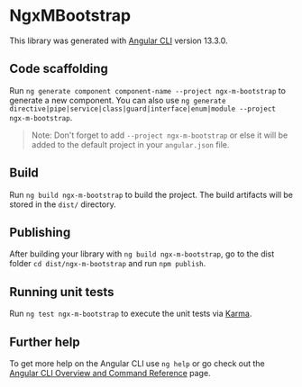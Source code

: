 # NgxMBootstrap

This library was generated with [Angular CLI](https://github.com/angular/angular-cli) version 13.3.0.

## Code scaffolding

Run `ng generate component component-name --project ngx-m-bootstrap` to generate a new component. You can also use `ng generate directive|pipe|service|class|guard|interface|enum|module --project ngx-m-bootstrap`.
> Note: Don't forget to add `--project ngx-m-bootstrap` or else it will be added to the default project in your `angular.json` file. 

## Build

Run `ng build ngx-m-bootstrap` to build the project. The build artifacts will be stored in the `dist/` directory.

## Publishing

After building your library with `ng build ngx-m-bootstrap`, go to the dist folder `cd dist/ngx-m-bootstrap` and run `npm publish`.

## Running unit tests

Run `ng test ngx-m-bootstrap` to execute the unit tests via [Karma](https://karma-runner.github.io).

## Further help

To get more help on the Angular CLI use `ng help` or go check out the [Angular CLI Overview and Command Reference](https://angular.io/cli) page.
